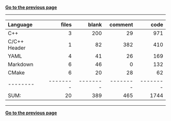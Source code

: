 [**Go to the previous page**](../../README.md)

----

Language|files|blank|comment|code
:-------|-------:|-------:|-------:|-------:
C++|3|200|29|971
C/C++ Header|1|82|382|410
YAML|4|41|26|169
Markdown|6|46|0|132
CMake|6|20|28|62
--------|--------|--------|--------|--------
SUM:|20|389|465|1744

----


[**Go to the previous page**](../../README.md)
